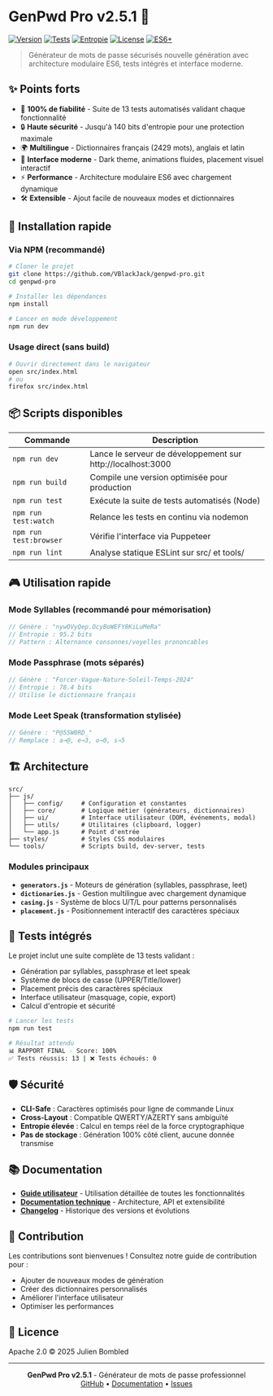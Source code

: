 # GenPwd Pro v2.5.1 🔐

[![Version](https://img.shields.io/badge/version-2.5.1-blue.svg)](https://github.com/VBlackJack/genpwd-pro)
[![Tests](https://img.shields.io/badge/tests-13%2F13%20passing-success.svg)](./tools/run_tests.js)
[![Entropie](https://img.shields.io/badge/entropy-up%20to%20140%20bits-purple.svg)](./docs/TECHNICAL.md)
[![License](https://img.shields.io/badge/license-Apache%202.0-blue.svg)](./LICENSE)
[![ES6+](https://img.shields.io/badge/ES6+-modern-orange.svg)](https://www.ecma-international.org/ecma-262/)

> Générateur de mots de passe sécurisés nouvelle génération avec architecture modulaire ES6, tests intégrés et interface moderne.

## ✨ Points forts

- 🎯 **100% de fiabilité** - Suite de 13 tests automatisés validant chaque fonctionnalité
- 🔒 **Haute sécurité** - Jusqu'à 140 bits d'entropie pour une protection maximale
- 🌍 **Multilingue** - Dictionnaires français (2429 mots), anglais et latin
- 🎨 **Interface moderne** - Dark theme, animations fluides, placement visuel interactif
- ⚡ **Performance** - Architecture modulaire ES6 avec chargement dynamique
- 🛠️ **Extensible** - Ajout facile de nouveaux modes et dictionnaires

## 🚀 Installation rapide

### Via NPM (recommandé)
```bash
# Cloner le projet
git clone https://github.com/VBlackJack/genpwd-pro.git
cd genpwd-pro

# Installer les dépendances
npm install

# Lancer en mode développement
npm run dev
```

### Usage direct (sans build)
```bash
# Ouvrir directement dans le navigateur
open src/index.html
# ou
firefox src/index.html
```

## 📦 Scripts disponibles

| Commande | Description |
|----------|-------------|
| `npm run dev` | Lance le serveur de développement sur http://localhost:3000 |
| `npm run build` | Compile une version optimisée pour production |
| `npm run test` | Exécute la suite de tests automatisés (Node) |
| `npm run test:watch` | Relance les tests en continu via nodemon |
| `npm run test:browser` | Vérifie l'interface via Puppeteer |
| `npm run lint` | Analyse statique ESLint sur src/ et tools/ |

## 🎮 Utilisation rapide

### Mode Syllables (recommandé pour mémorisation)
```javascript
// Génère : "nywOVyQep.OcyBoWEFY8KiLuMeRa"
// Entropie : 95.2 bits
// Pattern : Alternance consonnes/voyelles prononcables
```

### Mode Passphrase (mots séparés)
```javascript
// Génère : "Forcer-Vague-Nature-Soleil-Temps-2024"
// Entropie : 78.4 bits
// Utilise le dictionnaire français
```

### Mode Leet Speak (transformation stylisée)
```javascript
// Génère : "P@55W0RD_"
// Remplace : a→@, e→3, o→0, s→5
```

## 🏗️ Architecture

```
src/
├── js/
│   ├── config/     # Configuration et constantes
│   ├── core/       # Logique métier (générateurs, dictionnaires)
│   ├── ui/         # Interface utilisateur (DOM, événements, modal)
│   ├── utils/      # Utilitaires (clipboard, logger)
│   └── app.js      # Point d'entrée
├── styles/         # Styles CSS modulaires
└── tools/          # Scripts build, dev-server, tests
```

### Modules principaux

- **`generators.js`** - Moteurs de génération (syllables, passphrase, leet)
- **`dictionaries.js`** - Gestion multilingue avec chargement dynamique
- **`casing.js`** - Système de blocs U/T/L pour patterns personnalisés
- **`placement.js`** - Positionnement interactif des caractères spéciaux

## 🔬 Tests intégrés

Le projet inclut une suite complète de 13 tests validant :
- Génération par syllables, passphrase et leet speak
- Système de blocs de casse (UPPER/Title/lower)
- Placement précis des caractères spéciaux
- Interface utilisateur (masquage, copie, export)
- Calcul d'entropie et sécurité

```bash
# Lancer les tests
npm run test

# Résultat attendu
📊 RAPPORT FINAL - Score: 100%
✅ Tests réussis: 13 | ❌ Tests échoués: 0
```

## 🛡️ Sécurité

- **CLI-Safe** : Caractères optimisés pour ligne de commande Linux
- **Cross-Layout** : Compatible QWERTY/AZERTY sans ambiguïté
- **Entropie élevée** : Calcul en temps réel de la force cryptographique
- **Pas de stockage** : Génération 100% côté client, aucune donnée transmise

## 📚 Documentation

- [**Guide utilisateur**](./docs/USER-GUIDE.md) - Utilisation détaillée de toutes les fonctionnalités
- [**Documentation technique**](./docs/TECHNICAL.md) - Architecture, API et extensibilité
- [**Changelog**](./CHANGELOG.md) - Historique des versions et évolutions

## 🤝 Contribution

Les contributions sont bienvenues ! Consultez notre guide de contribution pour :
- Ajouter de nouveaux modes de génération
- Créer des dictionnaires personnalisés
- Améliorer l'interface utilisateur
- Optimiser les performances

## 📄 Licence

Apache 2.0 © 2025 Julien Bombled

---

<div align="center">
  <b>GenPwd Pro v2.5.1</b> - Générateur de mots de passe professionnel<br>
  <a href="https://github.com/VBlackJack/genpwd-pro">GitHub</a> •
  <a href="./docs/USER-GUIDE.md">Documentation</a> •
  <a href="https://github.com/VBlackJack/genpwd-pro/issues">Issues</a>
</div>
